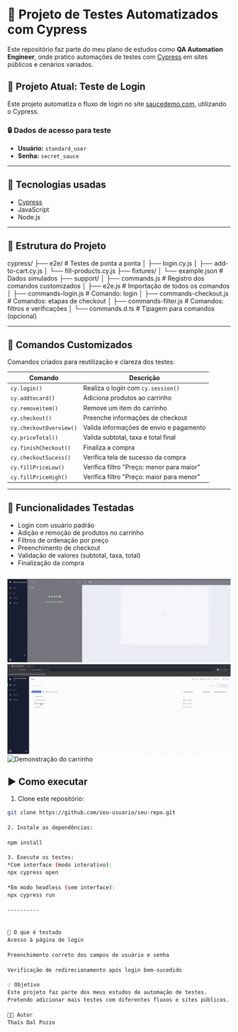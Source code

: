 # 🧪 Projeto de Testes Automatizados com Cypress

Este repositório faz parte do meu plano de estudos como **QA Automation Engineer**, onde pratico automações de testes com [Cypress](https://www.cypress.io/) em sites públicos e cenários variados.

## 🚀 Projeto Atual: Teste de Login

Este projeto automatiza o fluxo de login no site [saucedemo.com](https://www.saucedemo.com), utilizando o Cypress.

### 🔒 Dados de acesso para teste

- **Usuário:** `standard_user`  
- **Senha:** `secret_sauce`

---

## 🧰 Tecnologias usadas

- [Cypress](https://www.cypress.io/)
- JavaScript
- Node.js

---

## 📁 Estrutura do Projeto

cypress/ ├── e2e/ # Testes de ponta a ponta │ ├── login.cy.js │ ├── add-to-cart.cy.js │ └── fill-products.cy.js ├── fixtures/ │ └── example.json # Dados simulados ├── support/ │ ├── commands.js # Registro dos comandos customizados │ ├── e2e.js # Importação de todos os comandos │ ├── commands-login.js # Comando: login │ ├── commands-checkout.js # Comandos: etapas de checkout │ ├── commands-filter.js # Comandos: filtros e verificações │ └── commands.d.ts # Tipagem para comandos (opcional)

---

## 🔧 Comandos Customizados

Comandos criados para reutilização e clareza dos testes:

| Comando | Descrição |
|--------|-----------|
| `cy.login()` | Realiza o login com `cy.session()` |
| `cy.addtocard()` | Adiciona produtos ao carrinho |
| `cy.removeitem()` | Remove um item do carrinho |
| `cy.checkout()` | Preenche informações de checkout |
| `cy.checkoutOverview()` | Valida informações de envio e pagamento |
| `cy.priceTotal()` | Valida subtotal, taxa e total final |
| `cy.finishCheckout()` | Finaliza a compra |
| `cy.checkoutSucess()` | Verifica tela de sucesso da compra |
| `cy.fillPriceLow()` | Verifica filtro "Preço: menor para maior" |
| `cy.fillPriceHigh()` | Verifica filtro "Preço: maior para menor" |

---

## 🧪 Funcionalidades Testadas

- Login com usuário padrão
- Adição e remoção de produtos no carrinho
- Filtros de ordenação por preço
- Preenchimento de checkout
- Validação de valores (subtotal, taxa, total)
- Finalização da compra

![Demonstração do login](https://raw.githubusercontent.com/Thaisdalpozzo/MyProjectCy/main/images/login-test.gif)
![Demonstração do filtro](https://raw.githubusercontent.com/Thaisdalpozzo/MyProjectCy/main/images/fill-products.gif)
![Demonstração do carrinho](https://raw.githubusercontent.com/Thaisdalpozzo/MyProjectCy/main/images/add-to-cart.gif.gif)

## ▶️ Como executar

1. Clone este repositório:

```bash
git clone https://github.com/seu-usuario/seu-repo.git

2. Instale as dependências:

npm install

3. Execute os testes:
*Com interface (modo interativo):
npx cypress open

*Em modo headless (sem interface):
npx cypress run

----------


🎯 O que é testado
Acesso à página de login

Preenchimento correto dos campos de usuário e senha

Verificação de redirecionamento após login bem-sucedido

💡 Objetivo
Este projeto faz parte dos meus estudos de automação de testes.
Pretendo adicionar mais testes com diferentes fluxos e sites públicos.

👩‍💻 Autor
Thaís Dal Pozzo


